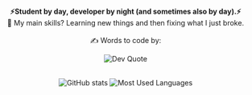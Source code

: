 <div align="center">
  <strong>⚡Student by day, developer by night (and sometimes also by day).⚡</strong><br/>
  🌱 My main skills? Learning new things and then fixing what I just broke.<br/>
  <br/>
  ✍️ Words to code by:
  <p>
    <img src="https://quotes-github-readme.vercel.app/api?type=horizontal&theme=merko" alt="Dev Quote" />
  </p>
  <br/>
  <img src="https://github-readme-stats.vercel.app/api?username=jsackitey1&show_icons=true&theme=radical" alt="GitHub stats" />
  <img src="https://github-readme-stats.vercel.app/api/top-langs/?username=jsackitey1&show_icons=true&theme=radical" alt="Most Used Languages" />  
</div>
